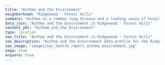 ```yaml
---
title: "Asthma and the Environment"
neighborhood: "Ridgewood - Forest Hills"
summary: "Asthma is a common lung disease and a leading cause of hospitalizations for children under 15 years old. This report provides a summary of asthma indicators by neighborhood. It also describes housing and neighborhood characteristics that can make asthma worse."
data_json: "Asthma and the Environment in Ridgewood - Forest Hills"
content_yml: "Asthma_and_the_Environment"
type: location
seo_title: "Asthma and the Environment in Ridgewood - Forest Hills"
seo_description: "Asthma and the Environment data profile for the Ridgewood - Forest Hills neighborhood of NYC."
seo_image: "images/nyc_health_report_asthma_environment.jpg"
vega: true
arquero: true
---
```

